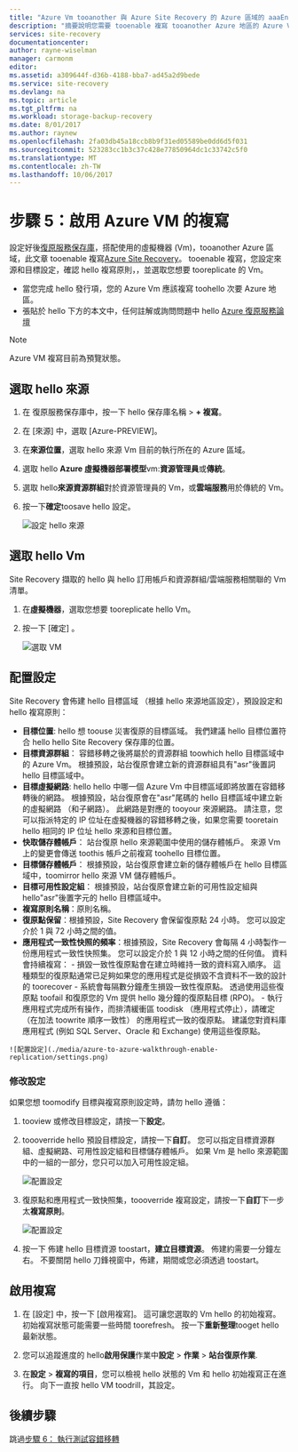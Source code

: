 ```yaml
---
title: "Azure Vm tooanother 與 Azure Site Recovery 的 Azure 區域的 aaaEnable 複寫 |Microsoft 文件"
description: "摘要說明您需要 tooenable 複寫 tooanother Azure 地區的 Azure Vm，使用 hello Azure Site Recovery 服務的 hello 步驟"
services: site-recovery
documentationcenter: 
author: rayne-wiselman
manager: carmonm
editor: 
ms.assetid: a309644f-d36b-4188-bba7-ad45a2d9bede
ms.service: site-recovery
ms.devlang: na
ms.topic: article
ms.tgt_pltfrm: na
ms.workload: storage-backup-recovery
ms.date: 8/01/2017
ms.author: raynew
ms.openlocfilehash: 2fa03db45a18ccb8b9f31ed05589be0dd6d5f031
ms.sourcegitcommit: 523283cc1b3c37c428e77850964dc1c33742c5f0
ms.translationtype: MT
ms.contentlocale: zh-TW
ms.lasthandoff: 10/06/2017
---
```

# <a name="step-5-enable-replication-for-azure-vms"></a>步驟 5：啟用 Azure VM 的複寫


設定好後[復原服務保存庫](azure-to-azure-walkthrough-vault.md)，搭配使用的虛擬機器 (Vm)，tooanother Azure 區域，此文章 tooenable 複寫[Azure Site Recovery](site-recovery-overview.md)。 tooenable 複寫，您設定來源和目標設定，確認 hello 複寫原則，，並選取您想要 tooreplicate 的 Vm。

- 當您完成 hello 發行項，您的 Azure Vm 應該複寫 toohello 次要 Azure 地區。
- 張貼於 hello 下方的本文中，任何註解或詢問問題中 hello [Azure 復原服務論壇](https://social.msdn.microsoft.com/forums/azure/home?forum=hypervrecovmgr)

>[!NOTE]
>
> Azure VM 複寫目前為預覽狀態。


## <a name="select-hello-source"></a>選取 hello 來源 

1. 在 復原服務保存庫中，按一下 hello 保存庫名稱 > **+ 複寫**。
2. 在 [來源] 中，選取 [Azure-PREVIEW]。
2. 在**來源位置**，選取 hello 來源 Vm 目前的執行所在的 Azure 區域。
3. 選取 hello **Azure 虛擬機器部署模型**vm:**資源管理員**或**傳統**。
4. 選取 hello**來源資源群組**對於資源管理員的 Vm，或**雲端服務**用於傳統的 Vm。
5. 按一下**確定**toosave hello 設定。

    ![設定 hello 來源](./media/azure-to-azure-walkthrough-enable-replication/source.png)

## <a name="select-hello-vms"></a>選取 hello Vm

Site Recovery 擷取的 hello 與 hello 訂用帳戶和資源群組/雲端服務相關聯的 Vm 清單。

1. 在**虛擬機器**，選取您想要 tooreplicate hello Vm。
2. 按一下 [確定] 。

    ![選取 VM](./media/azure-to-azure-walkthrough-enable-replication/vms.png)


## <a name="configure-settings"></a>配置設定

Site Recovery 會佈建 hello 目標區域 （根據 hello 來源地區設定），預設設定和 hello 複寫原則：

   - **目標位置**: hello 想 toouse 災害復原的目標區域。 我們建議 hello 目標位置符合 hello hello Site Recovery 保存庫的位置。
   - **目標資源群組**： 容錯移轉之後將屬於的資源群組 toowhich hello 目標區域中的 Azure Vm。 根據預設，站台復原會建立新的資源群組具有"asr"後置詞 hello 目標區域中。 
   - **目標虛擬網路**: hello hello 中哪一個 Azure Vm 中目標區域即將放置在容錯移轉後的網路。 根據預設，站台復原會在"asr"尾碼的 hello 目標區域中建立新的虛擬網路 （和子網路）。 此網路是對應的 tooyour 來源網路。 請注意，您可以指派特定的 IP 位址在虛擬機器的容錯移轉之後，如果您需要 tooretain hello 相同的 IP 位址 hello 來源和目標位置。 
   - **快取儲存體帳戶**： 站台復原 hello 來源範圍中使用的儲存體帳戶。 來源 Vm 上的變更會傳送 toothis 帳戶之前複寫 toohello 目標位置。 
   - **目標儲存體帳戶**： 根據預設，站台復原會建立新的儲存體帳戶在 hello 目標區域中，toomirror hello 來源 VM 儲存體帳戶。
   -  **目標可用性設定組**： 根據預設，站台復原會建立新的可用性設定組與 hello"asr"後置字元的 hello 目標區域中。 
   - **複寫原則名稱**：原則名稱。
   - **復原點保留**：根據預設，Site Recovery 會保留復原點 24 小時。 您可以設定介於 1 與 72 小時之間的值。
   - **應用程式一致性快照的頻率**：根據預設，Site Recovery 會每隔 4 小時製作一份應用程式一致性快照集。 您可以設定介於 1 與 12 小時之間的任何值。 資料會持續複寫：
    - 損毀一致性復原點會在建立時維持一致的資料寫入順序。 這種類型的復原點通常已足夠如果您的應用程式是從損毀不含資料不一致的設計的 toorecover
    - 系統會每隔數分鐘產生損毀一致性復原點。 透過使用這些復原點 toofail 和復原您的 Vm 提供 hello 幾分鐘的復原點目標 (RPO)。
    - 執行應用程式完成所有操作，而排清緩衝區 toodisk （應用程式停止），請確定 （在加法 toowrite 順序一致性） 的應用程式一致的復原點。 建議您對資料庫應用程式 (例如 SQL Server、Oracle 和 Exchange) 使用這些復原點。
        
    ![配置設定](./media/azure-to-azure-walkthrough-enable-replication/settings.png)


### <a name="modify-settings"></a>修改設定

如果您想 toomodify 目標與複寫原則設定時，請勿 hello 遵循：

1. tooview 或修改目標設定，請按一下**設定**。
2. toooverride hello 預設目標設定，請按一下**自訂**。 您可以指定目標資源群組、虛擬網路、可用性設定組和目標儲存體帳戶。 如果 Vm 是 hello 來源範圍中的一組的一部分，您只可以加入可用性設定組。

    ![配置設定](./media/azure-to-azure-walkthrough-enable-replication/customize-target.png)

3. 復原點和應用程式一致快照集，toooverride 複寫設定，請按一下**自訂**下一步太**複寫原則**。
 
    ![配置設定](./media/azure-to-azure-walkthrough-enable-replication/customize-policy.png)

4. 按一下 佈建 hello 目標資源 toostart，**建立目標資源**。 佈建約需要一分鐘左右。 不要關閉 hello 刀鋒視窗中，佈建，期間或您必須透過 toostart。




## <a name="enable-replication"></a>啟用複寫

1. 在 [設定] 中，按一下 [啟用複寫]。 這可讓您選取的 Vm hello 的初始複寫。 初始複寫狀態可能需要一些時間 toorefresh。 按一下**重新整理**tooget hello 最新狀態。

2. 您可以追蹤進度的 hello**啟用保護**作業中**設定** > **作業** > **站台復原作業**.

3. 在**設定** > **複寫的項目**，您可以檢視 hello 狀態的 Vm 和 hello 初始複寫正在進行。 向下一直按 hello VM toodrill，其設定。



## <a name="next-steps"></a>後續步驟

跳過[步驟 6： 執行測試容錯移轉](azure-to-azure-walkthrough-test-failover.md)
